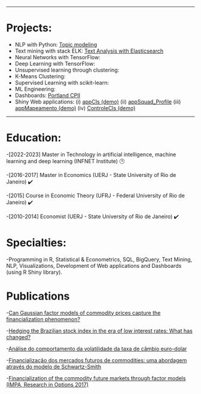 
---

# Projects:

- NLP with Python: [Topic modeling](https://github.com/wfaquieri/topic_modeling/blob/main/README.md)
- Text mining with stack ELK: [Text Analysis with Elasticsearch](https://github.com/wfaquieri/mit-infnet/blob/main/04_text_minning_with_stack_ELK/Projeto_WiniciusFaquieri/winiciusfaquieri_text_mining_stack_ELK.ipynb)
- Neural Networks with TensorFlow:
- Deep Learning with TensorFlow:
- Unsupervised learning through clustering:
- K-Means Clustering:
- Supervised Learning with scikit-learn:
- ML Engineering:
- Dashboards: [Portland CPII](https://github.com/wfaquieri/dashboard-voto/blob/main/README.md)
- Shiny Web applications: (i) [appCIs (demo)](https://github.com/wfaquieri/appCIs/blob/main/README.md) (ii) [appSquad_Profile](https://winicius-faquieri.shinyapps.io/squad-profile/) (iii) [appMapeamento (demo)](https://github.com/wfaquieri/app_mapeamento/blob/main/README.md) (iv) [ControleCIs (demo)](https://github.com/wfaquieri/ControleCIs/blob/main/demo.gif) 

---

# Education:

-[2022-2023] Master in Technology in artificial intelligence, machine learning and deep learning (INFNET Institute) :clock2:

-[2016-2017] Master in Economics (UERJ - State University of Rio de Janeiro) :heavy_check_mark:

-[2015] Course in Economic Theory (UFRJ - Federal University of Rio de Janeiro) :heavy_check_mark:

-[2010-2014] Economist (UERJ - State University of Rio de Janeiro) :heavy_check_mark:


# Specialties:

-Programming in R, Statistical & Econometrics, SQL, BigQuery, Text Mining, NLP, Visualizations, Development of Web applications and Dashboards (using R Shiny library).


# Publications

-[Can Gaussian factor models of commodity prices capture the financialization phenomenon?](https://www.sciencedirect.com/science/article/abs/pii/S1062940819300117)

-[Hedging the Brazilian stock index in the era of low interest rates: What has changed?](https://bibliotecadigital.fgv.br/ojs/index.php/rbfin/article/view/81625)

-[Análise do comportamento da volatilidade da taxa de câmbio euro-dolar](https://www.e-publicacoes.uerj.br/index.php/cadest/article/view/27738)

-[Financialização dos mercados futuros de commodities: uma abordagem através do modelo de Schwartz-Smith](https://www.bdtd.uerj.br:8443/handle/1/7653)

-[Financialization of the commodity future markets through factor models (IMPA, Research in Options 2017)](https://impa.br/wp-content/uploads/2017/11/RiO2017-CT_FAiube.pdf)



